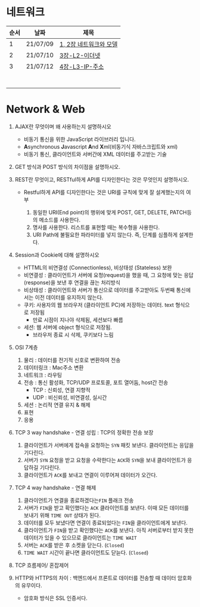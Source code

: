 

# 네트워크

| 순서 | 날짜     | 제목                                                |
| ---- | -------- | --------------------------------------------------- |
| 1    | 21/07/09 | [1, 2장 네트워크와 모델](1,-2장-네트워크와-모델.md) |
| 2    | 21/07/10 | [3장-L2-이더넷](3장-L2-이더넷.md)                   |
| 3    | 21/07/12 | [4장-L3-IP-주소](4장-L3-IP-주소.md)                 |
|      |          |                                                     |
|      |          |                                                     |
|      |          |                                                     |
|      |          |                                                     |
|      |          |                                                     |
|      |          |                                                     |
|      |          |                                                     |



# Network & Web

1. AJAX란 무엇이며 왜 사용하는지 설명하시오
   - 비동기 통신을 위한 JavaScript 라이브러리 입니다.
   - **A**synchronous **J**avascript **A**nd **X**ml(비동기식 자바스크립트와 xml)
   - 비동기 통신, 클라이언트와 서버간에 XML 데이터를 주고받는 기술

2. GET 방식과 POST 방식의 차이점을 설명하시오.

3. REST란 무엇이고, RESTful하게 API를 디자인한다는 것은 무엇인지 설명하시오.

   - Restful하게 API를 디자인한다는 것은 URI를 규칙에 맞게 잘 설계했는지의 여부

     1. 동일한 URI(End point)의 행위에 맞게 POST, GET, DELETE, PATCH등의 메소드를 사용한다.
     2. 명사를 사용한다. 리스트를 표현할 때는 복수형을 사용한다.
     3. URI Path에 불필요한 파라미터를 넣지 않는다. 즉, 단계를 심플하게 설계한다.

4. Session과 Cookie에 대해 설명하시오
   - HTTML의 비연결성 (Connectionless), 비상태성 (Stateless) 보완
   - 비연결성 : 클라이언트가 서버에 요청(request)을 했을 때, 그 요청에 맞는 응답(response)을 보낸 후 연결을 끊는 처리방식
   - 비상태성 : 클라이언트와 서버가 통신으로 데이터를 주고받아도 두번째 통신에서는 이전 데이터를 유지하지 않는다.
   - 쿠키: 사용자의 웹 브라우저 (클라이언트 PC)에 저장하는 데이터. text 형식으로 저장됨
     - 만료 시점이 지나야 삭제됨, 세션보다 빠름
   - 세션: 웹 서버에 object 형식으로 저장됨. 
     - 브라우저 종료 시 삭제, 쿠키보다 느림

5. OSI 7계층
   1. 물리 : 데이터를 전기적 신호로 변환하여 전송
   2. 데이터링크 : Mac주소 변환
   3. 네트워크 : 라우팅
   4. 전송 : 통신 활성화, TCP/UDP 프로토콜, 포트 열어둠, host간 전송
      - TCP : 신뢰성, 연결 지향적
      - UDP : 비신뢰성, 비연결성, 실시간
   5. 세션 : 논리적 연결 유지 & 해제
   6. 표현
   7. 응용

6. TCP 3 way handshake - 연결 성립 : TCP의 정확한 전송 보장
   1. 클라이언트가 서버에게 접속을 요청하는 `SYN` 패킷 보낸다. 클라이언트는 응답을 기다린다.
   2. 서버가 `SYN` 요청을 받고 요청을 수락한다는 `ACK`와 `SYN`을 보내 클라이언트가 응답하길 기다린다.
   3. 클라이언트가 `ACK`를 보내고 연결이 이루어져 데이터가 오간다. 

7. TCP 4 way handshake - 연결 해제
   1. 클라이언트가 연결을 종료하겠다는`FIN` 플래크 전송
   2. 서버가 `FIN`을 받고 확인했다는 `ACK` 클라이언트를 보낸다. 이때 모든 데이터를 보내기 위해 `TIME OUT` 상태가 된다.
   3. 데이터를 모두 보냈다면 연결이 종료되었다는 `FIN`을 클라이언트에게 보낸다.
   4. 클라이언트가 `FIN`을 받고 확인했다는 `ACK`를 보낸다. 아직 서버로부터 받지 못한 데이터가 있을 수 있으므로 클라이언트는 `TIME WAIT`
   5. 서버는 `ACK`를 받은 후 소켓을 닫는다. (`Closed`)
   6. `TIME WAIT` 시간이 끝나면 클라이언트도 닫늗다. (`Closed`)

8. TCP 흐름제어/ 혼잡제어

9. HTTP와 HTTPS의 차이 : 백엔드에서 프론트로 데이터를 전송할 때 데이터 암호화의 유무이다.

   - 암호화 방식은 SSL 인증서다.
